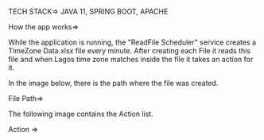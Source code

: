 TECH STACK=>
JAVA 11,
SPRING BOOT,
APACHE

How the app works=>

While the application is running, the "ReadFile Scheduler" service creates a TimeZone Data.xlsx file every minute.
After creating each File it reads this file and when Lagos time zone matches inside the file it takes an action for it.

In the image below, there is the path where the file was created.

File Path=>

The following image contains the Action list.

Action =>
